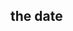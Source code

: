 ## the date

<audio gen="the din of a Chinese restaurant" background="true">

You just arrived at the Kong Sihk Tong restaurant. It's 5:55pm; you're early. But of course Steven is already here and seated. Steven is balding but not unhansome, however his brown out-of-fashion suit and poor posture decrease his romantic marketability. He doesn't seem to notice you approaching - probably because he's busy putting contact drops into his eyes. You find yourself taken by a strange feeling of sympathy for this evidently lonely, innocent man - but you shake it off, remembering your objective. You've done this before, after all - it's just business. You stand before the table and you say...:

<input limit="5s">

<!--
if no answer, he notices you
-->
